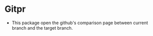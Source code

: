 # Gitpr

- This package open the github's comparison page between current branch and the target branch.
